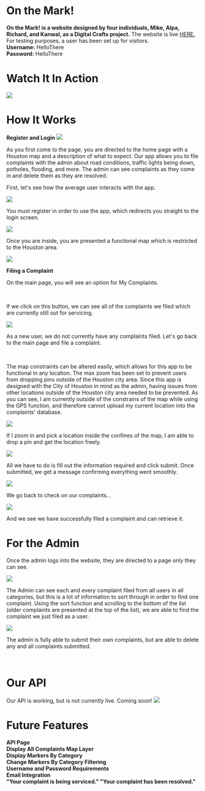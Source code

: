# On the Mark!
**On the Mark! is a website designed by four individuals, Mike, Alpa, Richard, and Kanwal, as a Digital Crafts project.**
The website is live <a href="https://agile-mesa-12521.herokuapp.com/">HERE.</a> 
<br>
For testing purposes, a user has been set up for visitors.<br>
**Username:** HelloThere <br>
**Password:** HelloThere

# Watch It In Action
<img src="onthemark.gif"/>


# How It Works
**Register and Login**
<img src="homepage.png"/>
<p>As you first come to the page, you are directed to the home page with a Houston map and a description of what to expect. Our app allows you to file complaints with the admin about road conditions, traffic lights being down, potholes, flooding, and more. The admin can see complaints as they come in and delete them as they are resolved.</p>

<p>First, let's see how the average user interacts with the app.</p>


<img src="register.png"/>

<p>You must register in order to use the app, which redirects you straight to the login screen.</p>
<img src="login.png"/>

<p>Once you are inside, you are presented a functional map which is restricted to the Houston area. </p>

<img src="mainpage.png"/>

**Filing a Complaint**
<p>On the main page, you will see an option for My Complaints.</p> 
<br>
<p>If we click on this button, we can see all of the complaints we filed which are currently still out for servicing.</p>

<img src="nocomplaints.png"/>
<p>As a new user, we do not currently have any complaints filed. Let's go back to the main page and file a complaint.</p>
<br>
<p>The map constraints can be altered easily, which allows for this app to be functional in any location. The max zoom has been set to prevent users from dropping pins outside of the Houston city area. Since this app is designed with the City of Houston in mind as the admin, having issues from other locations outside of the Houston city area needed to be prevented. As you can see, I am currently outside of the constrains of the map while using the GPS function, and therefore cannot upload my current location into the complaints' database. </p>

<img src="gps.png"/>

<p>If I zoom in and pick a location inside the confines of the map, I am able to drop a pin and get the location freely.</p>

<img src="compaint.png"/>

<p>All we have to do is fill out the information required and click submit. Once submitted, we get a message confirming everything went smoothly.</p>

<img src="successmsg.png"/>

<p>We go back to check on our complaints...</p>

<img src="mycomplaints.png"/>

<p>And we see we have successfully filed a complaint and can retrieve it.</p>

# For the Admin 

<p>Once the admin logs into the website, they are directed to a page only they can see. </p>

<img src="adminall.png"/>

<p>The Admin can see each and every complaint filed from all users in all categories, but this is a lot of information to sort through in order to find one complaint. Using the sort function and scrolling to the bottom of the list (older complaints are presented at the top of the list), we are able to find the complaint we just filed as a user.</p>

<img src="adminsorted.png"/>

<p>The admin is fully able to submit their own complaints, but are able to delete any and all complaints submitted. </p>
<br>

# Our API
Our API is working, but is not currently live. Coming soon!
<img src="onthemarkAPI.png"/>

# Future Features 
**API Page** <br>
**Display All Complaints Map Layer** <br>
**Display Markers By Category** <br>
**Change Markers By Category Filtering** <br>
**Username and Password Requirements** <br>
**Email Integration** <br>
**"Your complaint is being serviced." "Your complaint has been resolved."** <br>
